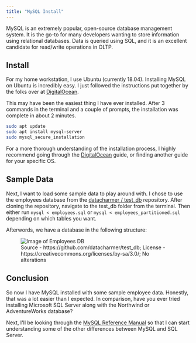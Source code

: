 ```yaml
---
title: "MySQL Install"
---
```

MySQL is an extremely popular, open-source database management system. It is
the go-to for many developers wanting to store information using relational
databases. Data is queried using SQL, and it is an excellent candidate for
read/write operations in OLTP. <!--sep-->

## Install
For my home workstation, I use Ubuntu (currently 18.04). Installing MySQL on
Ubuntu is incredibly easy. I just followed the instructions put together by the
folks over at [DigitalOcean](https://www.digitalocean.com/community/tutorials/how-to-install-mysql-on-ubuntu-18-04).

This may have been the easiest thing I have ever installed. After 3 commands in
the terminal and a couple of prompts, the installation was complete in about 2
minutes.

```bash
sudo apt update
sudo apt install mysql-server
sudo mysql_secure_installation
```

For a more thorough understanding of the installation process, I highly recommend
going through the [DigitalOcean](https://www.digitalocean.com/community/tutorials/how-to-install-mysql-on-ubuntu-18-04)
guide, or finding another guide for your specific OS.

## Sample Data
Next, I want to load some sample data to play around with. I chose to use
the employees database from the
[datacharmer / test_db](https://github.com/datacharmer/test_db) repository.
After cloning the repository, navigate to the test_db folder from the terminal.
Then either run `mysql < employees.sql` or `mysql < employees_partitioned.sql`
depending on which tables you want.

Afterwords, we have a database in the following structure:
<figure>
  <img src="{{ site.baseurl }}/assets/images/posts/mysql-install/employees.png" alt="Image of Employees DB"/>
  <figcaption class="caption">Source - https://github.com/datacharmer/test_db; License - https://creativecommons.org/licenses/by-sa/3.0/; No alterations </figcaption>
</figure>

## Conclusion
So now I have MySQL installed with some sample employee data. Honestly, that was
a lot easier than I expected. In comparison, have you ever tried installing
Microsoft SQL Server along with the Northwind or AdventureWorks database?

Next, I'll be looking through the [MySQL Reference Manual](https://dev.mysql.com/doc/refman/8.0/en)
so that I can start understanding some of the other differences between MySQL
and SQL Server.
